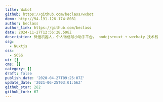 ```yaml
---
title: Wxbot
github: https://github.com/beclass/wxbot
demo: http://94.191.126.174:8081
author: beclass
author_link: https://github.com/beclass
date: 2024-11-27T12:56:28.598Z
description: 微信机器人，个人微信号小助手平台， nodejs+nuxt + wechaty 技术栈
ssg:
  - Nuxtjs
css:
  - SCSS
ui: []
cms: []
category: []
draft: false
publish_date: '2020-04-27T09:25:07Z'
update_date: '2021-06-25T03:01:56Z'
github_star: 282
github_fork: 67
---
```

